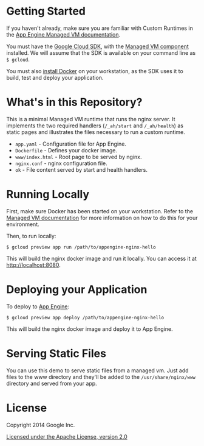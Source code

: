
Getting Started
===============

If you haven't already, make sure you are familiar with Custom Runtimes in the
[App Engine Managed VM documentation](https://cloud.google.com/appengine/docs/managed-vms/custom-runtimes).

You must have the [Google Cloud SDK](https://cloud.google.com/sdk/), with the [Managed VM component](https://cloud.google.com/appengine/docs/managed-vms/) installed.
We will assume that the SDK is available on your command line as `$ gcloud`.

You must also [install
Docker](https://docs.docker.com/installation/#installation) on your
workstation, as the SDK uses it to build, test and deploy your application.

What's in this Repository?
==========================

This is a minimal Managed VM runtime that runs the nginx server.  It
implements the two required handlers (`/_ah/start` and `/_ah/health`) as
static pages and illustrates the files necessary to run a custom runtime.

+ `app.yaml` - Configuration file for App Engine.
+ `Dockerfile` - Defines your docker image.
+ `www/index.html` - Root page to be served by nginx.
+ `nginx.conf` - nginx configuration file.
+ `ok` - File content served by start and health handlers.

Running Locally
===============

First, make sure Docker has been started on your workstation. Refer to the
[Managed VM documentation](https://cloud.google.com/appengine/docs/java/managed-vms/)
for more information on how to do this for your environment.

Then, to run locally:

  `$ gcloud preview app run /path/to/appengine-nginx-hello`

This will build the nginx docker image and run it locally. You can access it
at [http://localhost:8080](http://localhost:8080).

Deploying your Application
==========================

To deploy to [App Engine](https://cloud.google.com/appengine/):

  `$ gcloud preview app deploy /path/to/appengine-nginx-hello`

This will build the nginx docker image and deploy it to App Engine.

Serving Static Files
====================

You can use this demo to serve static files from a managed vm. Just add files
to the www directory and they'll be added to the `/usr/share/nginx/www`
directory and served from your app.

License
=========

Copyright 2014 Google Inc.

[Licensed under the Apache License, version 2.0](LICENSE)
